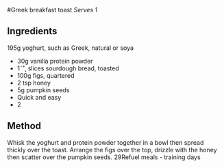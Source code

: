 
#Greek breakfast toast
_Serves 1_
## Ingredients
195g yoghurt, such as Greek, natural or soya 
* 30g vanilla protein powder
* 1˜˚˛ slices sourdough bread, toasted
* 100g figs, quartered
* 2 tsp honey
* 5g pumpkin seeds
* Quick and easy
* 2
## Method
Whisk the yoghurt and protein powder together in a bowl then 
spread thickly over the toast. Arrange the figs over the top, 
drizzle with the honey then scatter over the pumpkin seeds.
29Refuel meals - training days

